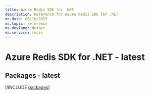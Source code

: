 ```yaml
---
title: Azure Redis SDK for .NET
description: Reference for Azure Redis SDK for .NET
ms.date: 06/10/2025
ms.topic: reference
ms.devlang: dotnet
ms.service: redis
---
```

# Azure Redis SDK for .NET - latest
## Packages - latest
[!INCLUDE [packages](redis-index.md)]